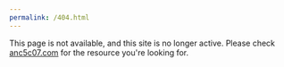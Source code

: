 ```yaml
---
permalink: /404.html
---
```

This page is not available, and this site is no longer active. Please check [anc5c07.com](https://anc5c07.com) for the resource you're looking for.
